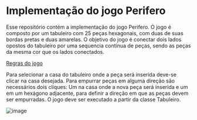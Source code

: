 # Implementação do jogo Perifero

Esse repositório contém a implementação do jogo Perifero.
O jogo é composto por um tabuleiro com 25 peças hexagonais, com duas de suas bordas pretas e duas amarelas.
O objetivo do jogo é conectar dois lados opostos do tabuleiro por uma sequencia contínua de peças, sendo as peças da mesma cor que os lados conectados. 

[Regras do jogo](https://www.jeux-abstraits.fr/wp-content/uploads/2020/01/Perifero_Rules_v1.pdf)

Para selecionar a casa do tabuleiro onde a peça será inserida deve-se clicar na casa desejada.
Para empurrar peças em alguma direção são necessários dois cliques: Um na casa onde a nova peça será inserida e um em um hexágono adjacente, para definir a direção em que as peças devem ser empurradas. 
O jogo deve ser executado a partir da classe Tabuleiro.

![image](https://user-images.githubusercontent.com/73945852/160040543-e06563ab-8ff7-4486-afb3-b983a1b30c3b.png)
